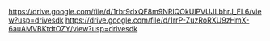 https://drive.google.com/file/d/1rbr9dxQF8m9NRlQOkUlPVUJLbhrJ_FL6/view?usp=drivesdk
https://drive.google.com/file/d/1rrP-ZuzRoRXU9zHmX-6auAMVBKtdtOZY/view?usp=drivesdk

